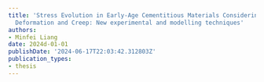 ```yaml
---
title: 'Stress Evolution in Early-Age Cementitious Materials Considering Autogenous
  Deformation and Creep: New experimental and modelling techniques'
authors:
- Minfei Liang
date: 2024d-01-01
publishDate: '2024-06-17T22:03:42.312803Z'
publication_types:
- thesis
---
```

